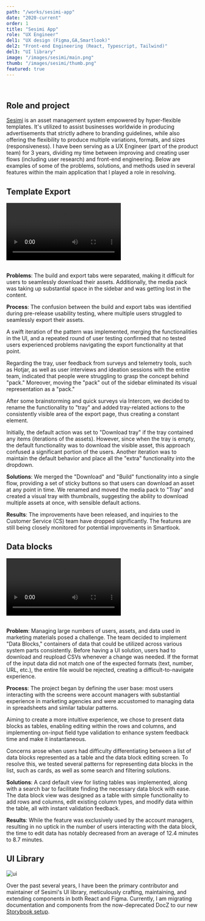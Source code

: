 ```yaml
---
path: "/works/sesimi-app"
date: "2020-current"
order: 1
title: "Sesimi App"
role: "UX Engineer"
del1: "UX design (Figma,GA,Smartlook)"
del2: "Front-end Engineering (React, Typescript, Tailwind)"
del3: "UI library"
image: "/images/sesimi/main.png"
thumb: "/images/sesimi/thumb.png"
featured: true
---
```


[main]: /images/sesimi/main.png "Main"
[ui]: /images/sesimi/ui.png "UI Library"

<br />

## Role and project

<a href="https://sesimi.com/" target="_blank" rel="noopener">Sesimi</a> is an asset management system empowered by hyper-flexible templates. It's utilized to assist businesses worldwide in producing advertisements that strictly adhere to branding guidelines, while also offering the flexibility to produce multiple variations, formats, and sizes (responsiveness). I have been serving as a UX Engineer (part of the product team) for 3 years, dividing my time between improving and creating user flows (including user research) and front-end engineering. Below are examples of some of the problems, solutions, and methods used in several features within the main application that I played a role in resolving.

## Template Export

<div class="videoContainer">
  <video controls class="videoContainer__videoElement">
    <source src="/images/sesimi/tray.mp4" type="video/mp4" />
  </video>
</div>
<br />

**Problems**:
The build and export tabs were separated, making it difficult for users to seamlessly download their assets. Additionally, the media pack was taking up substantial space in the sidebar and was getting lost in the content.

**Process**:
The confusion between the build and export tabs was identified during pre-release usability testing, where multiple users struggled to seamlessly export their assets.

A swift iteration of the pattern was implemented, merging the functionalities in the UI, and a repeated round of user testing confirmed that no tested users experienced problems navigating the export functionality at that point.

Regarding the tray, user feedback from surveys and telemetry tools, such as Hotjar, as well as user interviews and ideation sessions with the entire team, indicated that people were struggling to grasp the concept behind "pack." Moreover, moving the "pack" out of the sidebar eliminated its visual representation as a "pack."

After some brainstorming and quick surveys via Intercom, we decided to rename the functionality to "tray" and added tray-related actions to the consistently visible area of the export page, thus creating a constant element.

Initially, the default action was set to "Download tray" if the tray contained any items (iterations of the assets). However, since when the tray is empty, the default functionality was to download the visible asset, this approach confused a significant portion of the users. Another iteration was to maintain the default behavior and place all the "extra" functionality into the dropdown.

**Solutions**:
We merged the "Download" and "Build" functionality into a single flow, providing a set of sticky buttons so that users can download an asset at any point in time. We renamed and moved the media pack to "Tray" and created a visual tray with thumbnails, suggesting the ability to download multiple assets at once, with sensible default actions.

**Results**:
The improvements have been released, and inquiries to the Customer Service (CS) team have dropped significantly. The features are still being closely monitored for potential improvements in Smartlook.

## Data blocks

<div class="videoContainer">
  <video controls class="videoContainer__videoElement">
    <source src="/images/sesimi/datablocks.mp4" type="video/mp4" />
  </video>
</div>
<br />

**Problem**:
Managing large numbers of users, assets, and data used in marketing materials posed a challenge. The team decided to implement "Data Blocks," containers of data that could be utilized across various system parts consistently. Before having a UI solution, users had to download and reupload CSVs whenever a change was needed. If the format of the input data did not match one of the expected formats (text, number, URL, etc.), the entire file would be rejected, creating a difficult-to-navigate experience.

**Process**:
The project began by defining the user base: most users interacting with the screens were account managers with substantial experience in marketing agencies and were accustomed to managing data in spreadsheets and similar tabular patterns.

Aiming to create a more intuitive experience, we chose to present data blocks as tables, enabling editing within the rows and columns, and implementing on-input field type validation to enhance system feedback time and make it instantaneous.

Concerns arose when users had difficulty differentiating between a list of data blocks represented as a table and the data block editing screen. To resolve this, we tested several patterns for representing data blocks in the list, such as cards, as well as some search and filtering solutions.

**Solutions**:
A card default view for listing tables was implemented, along with a search bar to facilitate finding the necessary data block with ease. The data block view was designed as a table with simple functionality to add rows and columns, edit existing column types, and modify data within the table, all with instant validation feedback.

**Results**:
While the feature was exclusively used by the account managers, resulting in no uptick in the number of users interacting with the data block, the time to edit data has notably decreased from an average of 12.4 minutes to 8.7 minutes.

## UI Library

![ui][ui]

Over the past several years, I have been the primary contributor and maintainer of Sesimi's UI library, meticulously crafting, maintaining, and extending components in both React and Figma. Currently, I am migrating documentation and components from the now-deprecated DocZ to our new <a href="https://ui.sesimi.app/" target="_blank" rel="noopener">Storybook setup</a>.
